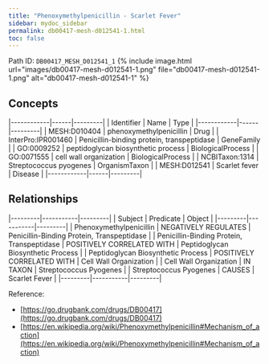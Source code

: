 ```yaml
---
title: "Phenoxymethylpenicillin - Scarlet Fever"
sidebar: mydoc_sidebar
permalink: db00417-mesh-d012541-1.html
toc: false 
---
```



Path ID: `DB00417_MESH_D012541_1`
{% include image.html url="images/db00417-mesh-d012541-1.png" file="db00417-mesh-d012541-1.png" alt="db00417-mesh-d012541-1" %}

## Concepts

|------------|------|---------|
| Identifier | Name | Type    |
|------------|------|---------|
| MESH:D010404 | phenoxymethylpenicillin | Drug |
| InterPro:IPR001460 | Penicillin-binding protein, transpeptidase | GeneFamily |
| GO:0009252 | peptidoglycan biosynthetic process | BiologicalProcess |
| GO:0071555 | cell wall organization | BiologicalProcess |
| NCBITaxon:1314 | Streptococcus pyogenes | OrganismTaxon |
| MESH:D012541 | Scarlet fever | Disease |
|------------|------|---------|

## Relationships

|---------|-----------|---------|
| Subject | Predicate | Object  |
|---------|-----------|---------|
| Phenoxymethylpenicillin | NEGATIVELY REGULATES | Penicillin-Binding Protein, Transpeptidase |
| Penicillin-Binding Protein, Transpeptidase | POSITIVELY CORRELATED WITH | Peptidoglycan Biosynthetic Process |
| Peptidoglycan Biosynthetic Process | POSITIVELY CORRELATED WITH | Cell Wall Organization |
| Cell Wall Organization | IN TAXON | Streptococcus Pyogenes |
| Streptococcus Pyogenes | CAUSES | Scarlet Fever |
|---------|-----------|---------|

Reference: 
  - [https://go.drugbank.com/drugs/DB00417](https://go.drugbank.com/drugs/DB00417)
  - [https://en.wikipedia.org/wiki/Phenoxymethylpenicillin#Mechanism_of_action](https://en.wikipedia.org/wiki/Phenoxymethylpenicillin#Mechanism_of_action)
